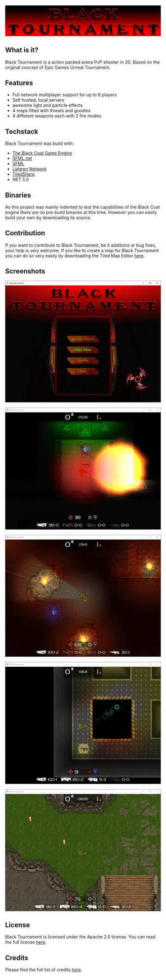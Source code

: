 ![Black Tournament Banner](/src/Assets/Textures/launcher_banner.png)

## What is it?
Black Tournament is a action packed arena PvP shooter in 2D. Based on the original concept of Epic Games Unreal Tournament.

## Features
- Full network multiplayer support for up to 8 players
- Self hosted, local servers
- awesome light and particle effects
- 4 maps filled with threats and goodies
- 4 different weapons each with 2 fire modes


## Techstack
Black Tournament was build with:
- [The Black Coat Game Engine](https://github.com/Neovex/BlackCoat)
- [SFML.net](https://www.nuget.org/packages/SFML.Net)
- [SFML](http://www.sfml-dev.org)
- [Lidgren Network](https://github.com/lidgren/lidgren-network-gen3)
- [TiledSharp](https://github.com/marshallward/TiledSharp)
- NET 5.0

## Binaries
As this project was mainly indented to test the capabilities of the Black Coat engine there are no pre-build binaries at this time. However you can easily build your own by downloading its source.

## Contribution
If you want to contribute to Black Tournament, be it additions or bug fixes, your help is very welcome. If you like to create a map for Black Tournament you can do so very easily by downloading the Tiled Map Editor [here](https://www.mapeditor.org/).

## Screenshots
![Main Menu](/doc/MainMenu.jpg)

![Ingame1](/doc/Ingame1.jpg)

![Ingame2](/doc/Ingame2.jpg)

![Ingame3](/doc/Ingame3.jpg)

![Ingame4](/doc/Ingame4.jpg)

## License
Black Tournament is licensed under the Apache 2.0 license.
You can read the full license [here](/LICENSE).

## Credits
Please find the full list of credits [here](/src/Credits.txt).

